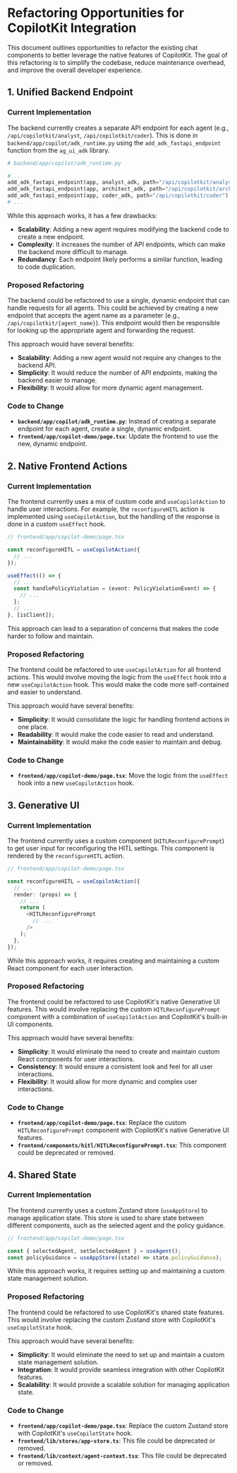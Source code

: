 # Refactoring Opportunities for CopilotKit Integration

This document outlines opportunities to refactor the existing chat components to better leverage the native features of CopilotKit. The goal of this refactoring is to simplify the codebase, reduce maintenance overhead, and improve the overall developer experience.

## 1. Unified Backend Endpoint

### Current Implementation

The backend currently creates a separate API endpoint for each agent (e.g., `/api/copilotkit/analyst`, `/api/copilotkit/coder`). This is done in `backend/app/copilot/adk_runtime.py` using the `add_adk_fastapi_endpoint` function from the `ag_ui_adk` library.

```python
# backend/app/copilot/adk_runtime.py

# ...
add_adk_fastapi_endpoint(app, analyst_adk, path="/api/copilotkit/analyst")
add_adk_fastapi_endpoint(app, architect_adk, path="/api/copilotkit/architect")
add_adk_fastapi_endpoint(app, coder_adk, path="/api/copilotkit/coder")
# ...
```

While this approach works, it has a few drawbacks:

*   **Scalability**: Adding a new agent requires modifying the backend code to create a new endpoint.
*   **Complexity**: It increases the number of API endpoints, which can make the backend more difficult to manage.
*   **Redundancy**: Each endpoint likely performs a similar function, leading to code duplication.

### Proposed Refactoring

The backend could be refactored to use a single, dynamic endpoint that can handle requests for all agents. This could be achieved by creating a new endpoint that accepts the agent name as a parameter (e.g., `/api/copilotkit/{agent_name}`). This endpoint would then be responsible for looking up the appropriate agent and forwarding the request.

This approach would have several benefits:

*   **Scalability**: Adding a new agent would not require any changes to the backend API.
*   **Simplicity**: It would reduce the number of API endpoints, making the backend easier to manage.
*   **Flexibility**: It would allow for more dynamic agent management.

### Code to Change

*   **`backend/app/copilot/adk_runtime.py`**: Instead of creating a separate endpoint for each agent, create a single, dynamic endpoint.
*   **`frontend/app/copilot-demo/page.tsx`**: Update the frontend to use the new, dynamic endpoint.

## 2. Native Frontend Actions

### Current Implementation

The frontend currently uses a mix of custom code and `useCopilotAction` to handle user interactions. For example, the `reconfigureHITL` action is implemented using `useCopilotAction`, but the handling of the response is done in a custom `useEffect` hook.

```typescript
// frontend/app/copilot-demo/page.tsx

const reconfigureHITL = useCopilotAction({
  // ...
});

useEffect(() => {
  // ...
  const handlePolicyViolation = (event: PolicyViolationEvent) => {
    // ...
  };
  // ...
}, [isClient]);
```

This approach can lead to a separation of concerns that makes the code harder to follow and maintain.

### Proposed Refactoring

The frontend could be refactored to use `useCopilotAction` for all frontend actions. This would involve moving the logic from the `useEffect` hook into a new `useCopilotAction` hook. This would make the code more self-contained and easier to understand.

This approach would have several benefits:

*   **Simplicity**: It would consolidate the logic for handling frontend actions in one place.
*   **Readability**: It would make the code easier to read and understand.
*   **Maintainability**: It would make the code easier to maintain and debug.

### Code to Change

*   **`frontend/app/copilot-demo/page.tsx`**: Move the logic from the `useEffect` hook into a new `useCopilotAction` hook.

## 3. Generative UI

### Current Implementation

The frontend currently uses a custom component (`HITLReconfigurePrompt`) to get user input for reconfiguring the HITL settings. This component is rendered by the `reconfigureHITL` action.

```typescript
// frontend/app/copilot-demo/page.tsx

const reconfigureHITL = useCopilotAction({
  // ...
  render: (props) => {
    // ...
    return (
      <HITLReconfigurePrompt
        // ...
      />
    );
  },
});
```

While this approach works, it requires creating and maintaining a custom React component for each user interaction.

### Proposed Refactoring

The frontend could be refactored to use CopilotKit's native Generative UI features. This would involve replacing the custom `HITLReconfigurePrompt` component with a combination of `useCopilotAction` and CopilotKit's built-in UI components.

This approach would have several benefits:

*   **Simplicity**: It would eliminate the need to create and maintain custom React components for user interactions.
*   **Consistency**: It would ensure a consistent look and feel for all user interactions.
*   **Flexibility**: It would allow for more dynamic and complex user interactions.

### Code to Change

*   **`frontend/app/copilot-demo/page.tsx`**: Replace the custom `HITLReconfigurePrompt` component with CopilotKit's native Generative UI features.
*   **`frontend/components/hitl/HITLReconfigurePrompt.tsx`**: This component could be deprecated or removed.

## 4. Shared State

### Current Implementation

The frontend currently uses a custom Zustand store (`useAppStore`) to manage application state. This store is used to share state between different components, such as the selected agent and the policy guidance.

```typescript
// frontend/app/copilot-demo/page.tsx

const { selectedAgent, setSelectedAgent } = useAgent();
const policyGuidance = useAppStore((state) => state.policyGuidance);
```

While this approach works, it requires setting up and maintaining a custom state management solution.

### Proposed Refactoring

The frontend could be refactored to use CopilotKit's shared state features. This would involve replacing the custom Zustand store with CopilotKit's `useCopilotState` hook.

This approach would have several benefits:

*   **Simplicity**: It would eliminate the need to set up and maintain a custom state management solution.
*   **Integration**: It would provide seamless integration with other CopilotKit features.
*   **Scalability**: It would provide a scalable solution for managing application state.

### Code to Change

*   **`frontend/app/copilot-demo/page.tsx`**: Replace the custom Zustand store with CopilotKit's `useCopilotState` hook.
*   **`frontend/lib/stores/app-store.ts`**: This file could be deprecated or removed.
*   **`frontend/lib/context/agent-context.tsx`**: This file could be deprecated or removed.